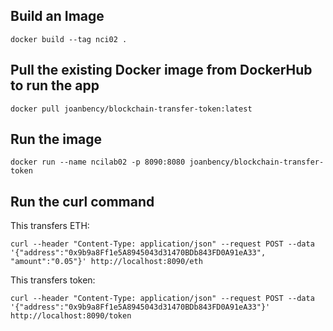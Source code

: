 ## Build an Image ##

```docker build --tag nci02 .```



## Pull the existing Docker image from DockerHub to run the app ##

```docker pull joanbency/blockchain-transfer-token:latest```


## Run the image ##

```docker run --name ncilab02 -p 8090:8080 joanbency/blockchain-transfer-token```



## Run the curl command ##

This transfers ETH:

```curl --header "Content-Type: application/json" --request POST --data '{"address":"0x9b9a8Ff1e5A8945043d31470BDb843FD0A91eA33", "amount":"0.05"}' http://localhost:8090/eth```

This transfers token:

```curl --header "Content-Type: application/json" --request POST --data '{"address":"0x9b9a8Ff1e5A8945043d31470BDb843FD0A91eA33"}' http://localhost:8090/token```

